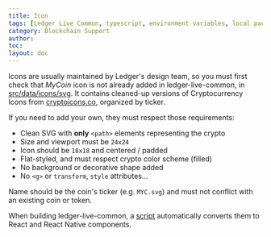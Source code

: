 ```yaml
---
title: Icon
tags: [Ledger Live Common, typescript, environment variables, local packages]
category: Blockchain Support
author:
toc:
layout: doc
---
```


Icons are usually maintained by Ledger's design team, so you must first check that <i>MyCoin</i> icon is not already added in ledger-live-common, in [src/data/icons/svg](https://github.com/LedgerHQ/ledger-live-common/tree/master/src/data/icons/svg). It contains cleaned-up versions of Cryptocurrency Icons from [cryptoicons.co](http://cryptoicons.co/), organized by ticker.

If you need to add your own, they must respect those requirements:
- Clean SVG with **only** `<path>` elements representing the crypto
- Size and viewport must be `24x24`
- Icon should be `18x18` and centered / padded
- Flat-styled, and must respect crypto color scheme (filled)
- No background or decorative shape added
- No `<g>` or `transform`, `style` attributes...

Name should be the coin's ticker (e.g. `MYC.svg`) and must not conflict with an existing coin or token.

When building ledger-live-common, a [script](https://github.com/LedgerHQ/ledger-live-common/blob/master/scripts/buildReactIcons.js) automatically converts them to React and React Native components.